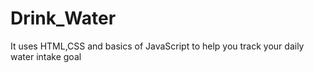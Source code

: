 # Drink_Water
It uses HTML,CSS and basics of JavaScript to help you track your daily water intake goal
